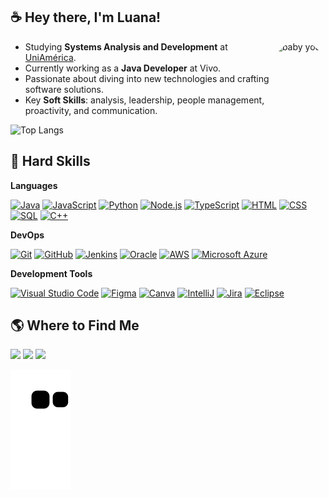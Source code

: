 ## ☕ Hey there, I'm <strong>Luana!</strong>

<img align="right" alt="baby yoda" height="150" style="border-radius:50px;" src="https://cutewallpaper.org/27/baby-yoda-gif-wallpaper/baby-yoda-gif-babyyoda-discover-share-gifs-yoda-sticker-yoda-wallpaper-yoda-drawing.gif">

- Studying **Systems Analysis and Development** at [UniAmérica](https://descomplica.com.br/faculdade/tecnologia/analise-e-desenvolvimento-de-sistemas-c/).
- Currently working as a **Java Developer** at Vivo.
- Passionate about diving into new technologies and crafting software solutions.
- Key **Soft Skills**: analysis, leadership, people management, proactivity, and communication.

![Top Langs](https://github-readme-stats.vercel.app/api/top-langs/?username=anuraghazra&layout=compact)

## 🚀 Hard Skills

**Languages**

[![Java](https://skillicons.dev/icons?i=java)](https://skillicons.dev)
[![JavaScript](https://skillicons.dev/icons?i=javascript)](https://skillicons.dev)
[![Python](https://skillicons.dev/icons?i=python)](https://skillicons.dev)
[![Node.js](https://skillicons.dev/icons?i=nodejs)](https://skillicons.dev)
[![TypeScript](https://skillicons.dev/icons?i=typescript)](https://skillicons.dev)
[![HTML](https://skillicons.dev/icons?i=html)](https://skillicons.dev)
[![CSS](https://skillicons.dev/icons?i=css)](https://skillicons.dev)
[![SQL](https://skillicons.dev/icons?i=mysql)](https://skillicons.dev)
[![C++](https://skillicons.dev/icons?i=c%2B%2B)](https://skillicons.dev)

**DevOps**

[![Git](https://skillicons.dev/icons?i=git)](https://skillicons.dev)
[![GitHub](https://skillicons.dev/icons?i=github)](https://skillicons.dev)
[![Jenkins](https://skillicons.dev/icons?i=jenkins)](https://skillicons.dev)
[![Oracle](https://skillicons.dev/icons?i=oracle)](https://skillicons.dev)
[![AWS](https://skillicons.dev/icons?i=aws)](https://skillicons.dev)
[![Microsoft Azure](https://skillicons.dev/icons?i=azure)](https://skillicons.dev)

**Development Tools**

[![Visual Studio Code](https://skillicons.dev/icons?i=vscode)](https://skillicons.dev)
[![Figma](https://skillicons.dev/icons?i=figma)](https://skillicons.dev)
[![Canva](https://skillicons.dev/icons?i=canva)](https://skillicons.dev)
[![IntelliJ](https://skillicons.dev/icons?i=intellij)](https://skillicons.dev)
[![Jira](https://skillicons.dev/icons?i=jira)](https://skillicons.dev)
[![Eclipse](https://skillicons.dev/icons?i=eclipse)](https://skillicons.dev)

## 🌎 Where to Find Me

<div> 
  <a href="https://instagram.com/luanavalimm" target="_blank"><img src="https://img.shields.io/badge/-Instagram-%23E4405F?style=for-the-badge&logo=instagram&logoColor=white" target="_blank"></a>
  <a href = "mailto:luanavalimm@gmail.com"><img src="https://img.shields.io/badge/-Gmail-%23333?style=for-the-badge&logo=gmail&logoColor=white" target="_blank"></a>
  <a href="https://www.linkedin.com/in/luanavalimm/" target="_blank"><img src="https://img.shields.io/badge/-LinkedIn-%230077B5?style=for-the-badge&logo=linkedin&logoColor=white" target="_blank"></a> 
 
  ![Snake animation](https://github.com/rafaballerini/rafaballerini/blob/output/github-contribution-grid-snake.svg)
 
</div>
